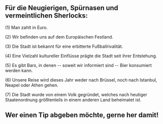## Für die Neugierigen, Spürnasen und vermeintlichen Sherlocks:

(1) Man zahlt in Euro.

(2) Wir befinden uns auf dem Europäischen Festland.

(3) Die Stadt ist bekannt für eine erbitterte Fußballrivalität.

(4) Eine Vielzahl kultureller Einflüsse prägte die Stadt seit ihrer Entstehung.

(5) Es gibt Bars, in denen -- soweit wir informiert sind -- Bier konsumiert werden kann.

(6) Unsere Reise wird dieses Jahr weder nach Brüssel, noch nach Istanbul, Neapel oder Athen gehen.

(7) Die Stadt wurde von einem Volk gegründet, welches nach heutiger Staatenordnung größtenteils in einem anderen Land beheimatet ist.

## Wer einen Tip abgeben möchte, gerne her damit!
